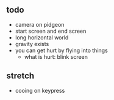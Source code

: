 ## todo

- camera on pidgeon
- start screen and end screen
- long horizontal world
- gravity exists
- you can get hurt by flying into things
  - what is hurt: blink screen

## stretch

- cooing on keypress
